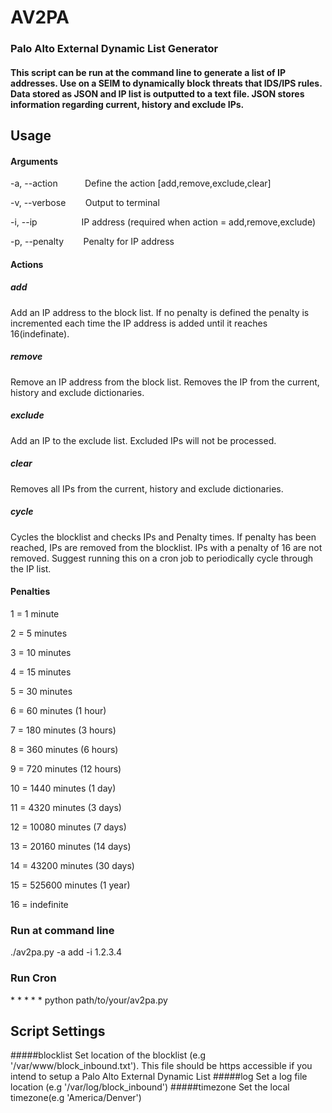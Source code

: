 # AV2PA
### Palo Alto External Dynamic List Generator

#### This script can be run at the command line to generate a list of IP addresses.  Use on a SEIM to dynamically block threats that IDS/IPS rules.  Data stored as JSON and IP list is outputted to a text file.  JSON stores information regarding current, history and exclude IPs. 

## Usage

#### Arguments

 -a, --action &nbsp;&nbsp;&nbsp;&nbsp;&nbsp;&nbsp;&nbsp;&nbsp;&nbsp; Define the action [add,remove,exclude,clear]
 
 -v, --verbose &nbsp;&nbsp;&nbsp;&nbsp;&nbsp;&nbsp; Output to terminal
 
 -i, --ip &nbsp;&nbsp;&nbsp;&nbsp;&nbsp;&nbsp;&nbsp;&nbsp;&nbsp;&nbsp;&nbsp;&nbsp;&nbsp;&nbsp;&nbsp;&nbsp; IP address (required when action = add,remove,exclude)
 
 -p, --penalty &nbsp;&nbsp;&nbsp;&nbsp;&nbsp;&nbsp; Penalty for IP address
 
 
#### Actions

##### add
Add an IP address to the block list.  If no penalty is defined the penalty is incremented each time the IP address is added until it reaches 16(indefinate).

##### remove
Remove an IP address from the block list.  Removes the IP from the current, history and exclude dictionaries.

##### exclude
Add an IP to the exclude list.  Excluded IPs will not be processed.

##### clear 
Removes all IPs from the current, history and exclude dictionaries.

##### cycle
Cycles the blocklist and checks IPs and Penalty times.  If penalty has been reached, IPs are removed from the blocklist.  IPs with a penalty of 16 are not removed.  Suggest running this on a cron job to periodically cycle through the IP list.

#### Penalties
1 = 1 minute

2 = 5 minutes

3 = 10 minutes

4 = 15 minutes

5 = 30 minutes

6 = 60 minutes (1 hour)

7 = 180 minutes (3 hours)

8 = 360 minutes (6 hours)

9 = 720 minutes (12 hours)

10 = 1440 minutes (1 day)

11 = 4320 minutes (3 days)

12 = 10080 minutes (7 days)

13 = 20160 minutes (14 days)

14 = 43200 minutes (30 days)

15 = 525600 minutes (1 year)

16 = indefinite



### Run at command line

./av2pa.py -a add -i 1.2.3.4

### Run Cron

<span>* * * * *</span> python path/to/your/av2pa.py


## Script Settings

#####blocklist 
Set location of the blocklist (e.g '/var/www/block_inbound.txt').  This file should be https accessible if you intend to setup a Palo Alto External Dynamic List
#####log 
Set a log file location (e.g '/var/log/block_inbound')
#####timezone 
Set the local timezone(e.g 'America/Denver')


 